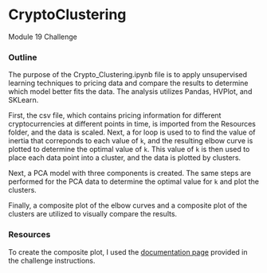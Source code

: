 # CryptoClustering
Module 19 Challenge

### Outline
The purpose of the Crypto_Clustering.ipynb file is to apply unsupervised learning techniques to pricing data and compare the results to determine which model better fits the data. The analysis utilizes Pandas, HVPlot, and SKLearn. 

First, the csv file, which contains pricing information for different cryptocurrencies at different points in time, is imported from the Resources folder, and the data is scaled. Next, a for loop is used to to find the value of inertia that correponds to each value of `k`, and the resulting elbow curve is plotted to determine the optimal value of `k`. This value of `k` is then used to place each data point into a cluster, and the data is plotted by clusters.

Next, a PCA model with three components is created. The same steps are performed for the PCA data to determine the optimal value for `k` and plot the clusters. 

Finally, a composite plot of the elbow curves and a composite plot of the clusters are utilized to visually compare the results.


### Resources
To create the composite plot, I used the [documentation page](https://holoviz.org/tutorial/Composing_Plots.html) provided in the challenge instructions.